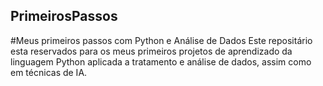 ## PrimeirosPassos
#Meus primeiros passos com Python e Análise de Dados
Este repositário esta reservados para os meus primeiros projetos de aprendizado da linguagem Python aplicada a tratamento e análise de dados, assim como em técnicas de IA.
